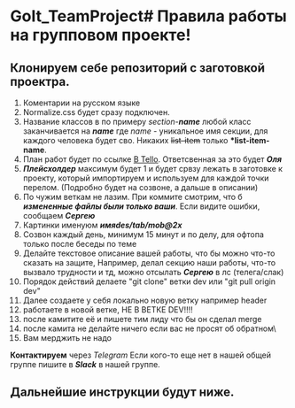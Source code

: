 # GoIt_TeamProject# Правила работы на групповом проекте!

## Клонируем себе репозиторий с заготовкой проектра.

1. Коментарии на русском языке
2. Normalize.css будет сразу подключен.
3. Название классов в по примеру _section-**name**_ любой класс заканчивается на
   **_name_** где _name_ - уникальное имя секции, для каждого человека будет
   сво. Никаких ~~list-item~~ только **\*list-item-name**.
4. План работ будет по ссылке [В Tello](./...). Ответсвенная за это будет
   **_Оля_**
5. **_Плейсхолдер_** максимум будет 1 и будет срвзу лежать в заготовке к
   проекту, который импортируем и используем для каждой точки перелом. (Подробно
   будет на созвоне, а дальше в описании)
6. По чужим веткам не лазим. При коммите смотрим, что б **_измененные файлы были
   только ваши_**. Если видите ошибки, сообщаем **_Сергею_**
7. Картинки именуюм **_имя*des/tab/mob*@2x_**
8. Созвон каждый день, минимум 15 минут и по делу, для офтопа только после
   беседы по теме
9. Делайте текстовое описание вашей работы, что бы можно что-то сказать на
   защите, Например, делал секцию наши работы, что-то вызвало трудности и тд,
   можно отсылать **_Сергею_** в лс (телега/слак)
10. Порядок действий делаете "git clone" ветки dev или "git pull origin dev"
11. Далее создаете у себя локально новую ветку например header
12. работаете в новой ветке, НЕ В ВЕТКЕ DEV!!!!
13. после камитите её и пишете тим лиду что бы он сделал merge
14. после камита не делайте ничего если вас не просят об обратном\
15. Вам мерджить не надо

**Контактируем** через _Telegram_ Если кого-то еще нет в нашей общей группе
пишите в **_Slack_** в нашей группе.

## Дальнейшие инструкции будут ниже.
